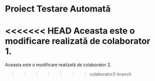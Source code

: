 # Proiect Testare Automată

<<<<<<< HEAD
Aceasta este o modificare realizată de colaborator 1.
=======
Aceasta este o modificare realizată de colaborator 2.
>>>>>>> colaborator2-branch

